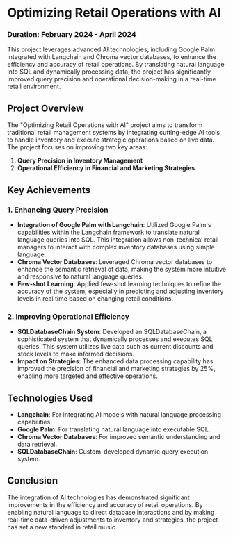 # **Optimizing Retail Operations with AI**
### **Duration: February 2024 - April 2024**

This project leverages advanced AI technologies, including Google Palm integrated with Langchain and Chroma vector databases, to enhance the efficiency and accuracy of retail operations. By translating natural language into SQL and dynamically processing data, the project has significantly improved query precision and operational decision-making in a real-time retail environment.

## **Project Overview**

The "Optimizing Retail Operations with AI" project aims to transform traditional retail management systems by integrating cutting-edge AI tools to handle inventory and execute strategic operations based on live data. The project focuses on improving two key areas:

1. **Query Precision in Inventory Management**
2. **Operational Efficiency in Financial and Marketing Strategies**

## **Key Achievements**

### 1. **Enhancing Query Precision**
- **Integration of Google Palm with Langchain**: Utilized Google Palm's capabilities within the Langchain framework to translate natural language queries into SQL. This integration allows non-technical retail managers to interact with complex inventory databases using simple language.
- **Chroma Vector Databases**: Leveraged Chroma vector databases to enhance the semantic retrieval of data, making the system more intuitive and responsive to natural language queries.
- **Few-shot Learning**: Applied few-shot learning techniques to refine the accuracy of the system, especially in predicting and adjusting inventory levels in real time based on changing retail conditions.

### 2. **Improving Operational Efficiency**
- **SQLDatabaseChain System**: Developed an SQLDatabaseChain, a sophisticated system that dynamically processes and executes SQL queries. This system utilizes live data such as current discounts and stock levels to make informed decisions.
- **Impact on Strategies**: The enhanced data processing capability has improved the precision of financial and marketing strategies by 25%, enabling more targeted and effective operations.

## **Technologies Used**
- **Langchain**: For integrating AI models with natural language processing capabilities.
- **Google Palm**: For translating natural language into executable SQL.
- **Chroma Vector Databases**: For improved semantic understanding and data retrieval.
- **SQLDatabaseChain**: Custom-developed dynamic query execution system.

## **Conclusion**

The integration of AI technologies has demonstrated significant improvements in the efficiency and accuracy of retail operations. By enabling natural language to direct database interactions and by making real-time data-driven adjustments to inventory and strategies, the project has set a new standard in retail music.
